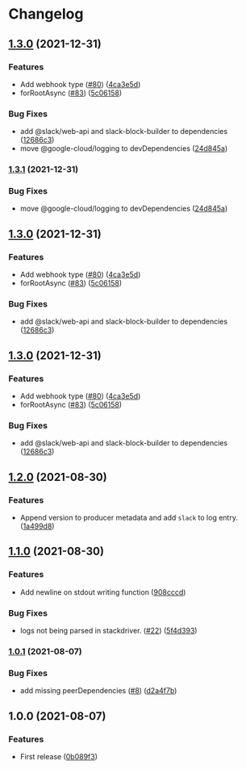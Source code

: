 # Changelog

## [1.3.0](https://www.github.com/bjerkio/nestjs-slack/compare/v1.2.0...v1.3.0) (2021-12-31)


### Features

* Add webhook type ([#80](https://www.github.com/bjerkio/nestjs-slack/issues/80)) ([4ca3e5d](https://www.github.com/bjerkio/nestjs-slack/commit/4ca3e5d2f4f866775639a6566e0d7ea193b5796a))
* forRootAsync ([#83](https://www.github.com/bjerkio/nestjs-slack/issues/83)) ([5c06158](https://www.github.com/bjerkio/nestjs-slack/commit/5c061589ecce57077bcf252cec7b4eeee193a041))


### Bug Fixes

* add @slack/web-api and slack-block-builder to dependencies ([12686c3](https://www.github.com/bjerkio/nestjs-slack/commit/12686c37cbece91dc2f739a4c763cdae2bd60bb4))
* move @google-cloud/logging to devDependencies ([24d845a](https://www.github.com/bjerkio/nestjs-slack/commit/24d845a3860489a53c6594d8572b6a20b88a4f5d))

### [1.3.1](https://github.com/bjerkio/nestjs-slack/compare/v1.3.0...v1.3.1) (2021-12-31)


### Bug Fixes

* move @google-cloud/logging to devDependencies ([24d845a](https://github.com/bjerkio/nestjs-slack/commit/24d845a3860489a53c6594d8572b6a20b88a4f5d))

## [1.3.0](https://github.com/bjerkio/nestjs-slack/compare/v1.2.0...v1.3.0) (2021-12-31)


### Features

* Add webhook type ([#80](https://github.com/bjerkio/nestjs-slack/issues/80)) ([4ca3e5d](https://github.com/bjerkio/nestjs-slack/commit/4ca3e5d2f4f866775639a6566e0d7ea193b5796a))
* forRootAsync ([#83](https://github.com/bjerkio/nestjs-slack/issues/83)) ([5c06158](https://github.com/bjerkio/nestjs-slack/commit/5c061589ecce57077bcf252cec7b4eeee193a041))


### Bug Fixes

* add @slack/web-api and slack-block-builder to dependencies ([12686c3](https://github.com/bjerkio/nestjs-slack/commit/12686c37cbece91dc2f739a4c763cdae2bd60bb4))

## [1.3.0](https://github.com/bjerkio/nestjs-slack/compare/v1.2.0...v1.3.0) (2021-12-31)


### Features

* Add webhook type ([#80](https://github.com/bjerkio/nestjs-slack/issues/80)) ([4ca3e5d](https://github.com/bjerkio/nestjs-slack/commit/4ca3e5d2f4f866775639a6566e0d7ea193b5796a))
* forRootAsync ([#83](https://github.com/bjerkio/nestjs-slack/issues/83)) ([5c06158](https://github.com/bjerkio/nestjs-slack/commit/5c061589ecce57077bcf252cec7b4eeee193a041))


### Bug Fixes

* add @slack/web-api and slack-block-builder to dependencies ([12686c3](https://github.com/bjerkio/nestjs-slack/commit/12686c37cbece91dc2f739a4c763cdae2bd60bb4))

## [1.2.0](https://www.github.com/bjerkio/nestjs-slack/compare/v1.1.0...v1.2.0) (2021-08-30)


### Features

* Append version to producer metadata and add `slack` to log entry. ([1a499d8](https://www.github.com/bjerkio/nestjs-slack/commit/1a499d81686d39319766617422e2e1946270a7c6))

## [1.1.0](https://www.github.com/bjerkio/nestjs-slack/compare/v1.0.1...v1.1.0) (2021-08-30)


### Features

* Add newline on stdout writing function ([908cccd](https://www.github.com/bjerkio/nestjs-slack/commit/908cccd3e877b656a9d1c29097a2256b5d2f744d))


### Bug Fixes

* logs not being parsed in stackdriver. ([#22](https://www.github.com/bjerkio/nestjs-slack/issues/22)) ([5f4d393](https://www.github.com/bjerkio/nestjs-slack/commit/5f4d3931f7def0463afa655f173b716addd9c5d2))

### [1.0.1](https://www.github.com/bjerkio/nestjs-slack/compare/v1.0.0...v1.0.1) (2021-08-07)


### Bug Fixes

* add missing peerDependencies ([#8](https://www.github.com/bjerkio/nestjs-slack/issues/8)) ([d2a4f7b](https://www.github.com/bjerkio/nestjs-slack/commit/d2a4f7b667e73586d12d74de47d31790829d62c8))

## 1.0.0 (2021-08-07)


### Features

* First release ([0b089f3](https://www.github.com/bjerkio/nestjs-slack/commit/0b089f34a878645e3be1e34475fee12813765d47))
